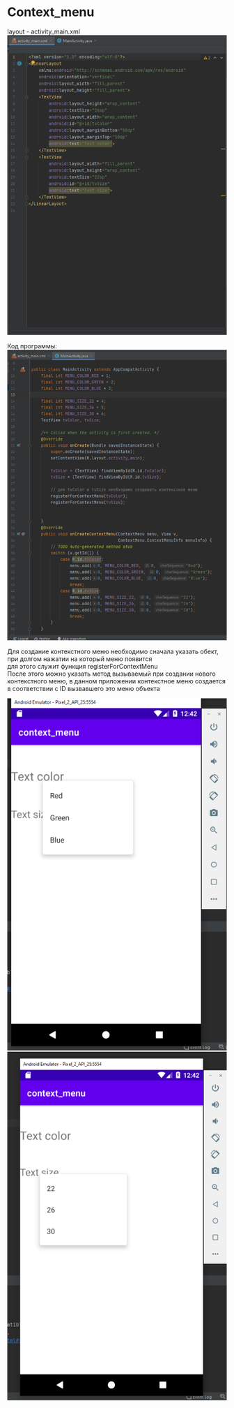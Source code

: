 ﻿# Сontext_menu

layout - activity_main.xml
![](git-img/img.png)


Код программы:
![](git-img/img_1.png)

Для создание контекстного меню необходимо сначала указать обект, при 
долгом нажатии на который меню появится   
для этого служит функция registerForContextMenu   
После этого можно указать метод вызываемый при создании нового контекстного меню,
в данном приложении контекстное меню создается в соответствии с ID вызвавшего это меню объекта 

![](git-img/img_2.png)
![](git-img/img_3.png)
